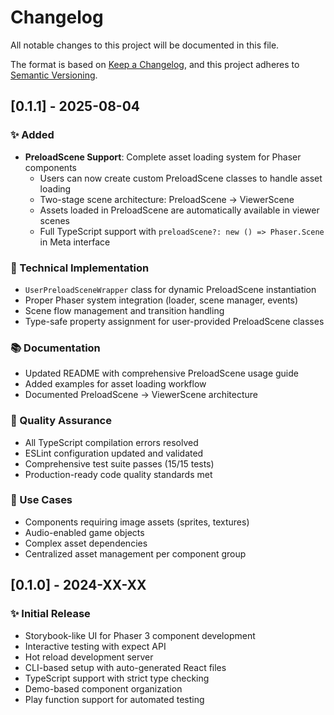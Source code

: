 # Changelog

All notable changes to this project will be documented in this file.

The format is based on [Keep a Changelog](https://keepachangelog.com/en/1.0.0/),
and this project adheres to [Semantic Versioning](https://semver.org/spec/v2.0.0.html).

## [0.1.1] - 2025-08-04

### ✨ Added
- **PreloadScene Support**: Complete asset loading system for Phaser components
  - Users can now create custom PreloadScene classes to handle asset loading
  - Two-stage scene architecture: PreloadScene → ViewerScene
  - Assets loaded in PreloadScene are automatically available in viewer scenes
  - Full TypeScript support with `preloadScene?: new () => Phaser.Scene` in Meta interface

### 🔧 Technical Implementation
- `UserPreloadSceneWrapper` class for dynamic PreloadScene instantiation
- Proper Phaser system integration (loader, scene manager, events)
- Scene flow management and transition handling
- Type-safe property assignment for user-provided PreloadScene classes

### 📚 Documentation
- Updated README with comprehensive PreloadScene usage guide
- Added examples for asset loading workflow
- Documented PreloadScene → ViewerScene architecture

### 🧪 Quality Assurance
- All TypeScript compilation errors resolved
- ESLint configuration updated and validated
- Comprehensive test suite passes (15/15 tests)
- Production-ready code quality standards met

### 🎯 Use Cases
- Components requiring image assets (sprites, textures)
- Audio-enabled game objects
- Complex asset dependencies
- Centralized asset management per component group

## [0.1.0] - 2024-XX-XX

### ✨ Initial Release
- Storybook-like UI for Phaser 3 component development
- Interactive testing with expect API
- Hot reload development server
- CLI-based setup with auto-generated React files
- TypeScript support with strict type checking
- Demo-based component organization
- Play function support for automated testing